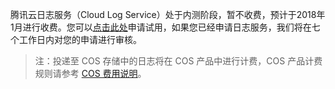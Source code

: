 腾讯云日志服务（Cloud Log Service）处于内测阶段，暂不收费，预计于2018年1月进行收费。您可以[点击此处](https://cloud.tencent.com/act/apply/cloudlog)申请试用，如果您已经申请日志服务，我们将在七个工作日内对您的申请进行审核。

> 注：投递至 COS 存储中的日志将在 COS 产品中进行计费，COS 产品计费规则请参考 [COS 费用说明](https://cloud.tencent.com/document/product/436/6239)。

